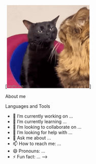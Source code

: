 [![Header](https://github.com/vegetablesaladdd/vegetablesaladdd/blob/main/assets/fb12dd7f542f22d146fa095b665fa8ad.gif)]

About me

Languages and Tools

- 🔭 I’m currently working on ...
- 🌱 I’m currently learning ...
- 👯 I’m looking to collaborate on ...
- 🤔 I’m looking for help with ...
- 💬 Ask me about ...
- 📫 How to reach me: ...
- 😄 Pronouns: ...
- ⚡ Fun fact: ...
-->
